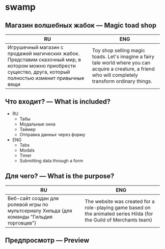 # swamp

## Магазин волшебных жабок — Magic toad shop
| RU | ENG |
| --------- | --------- |
| Игрушечный магазин с продажей магических жабок. Представим сказочный мир, в котором можно приобрести существо, друга, который полностью изменит привычные вещи | Toy shop selling magic toads. Let's imagine a fairy tale world where you can acquire a creature, a friend who will completely transform ordinary things. |

## Что входит? — What is included?
* RU
  * Табы
  * Модальные окна
  * Таймер
  * Отправка данных через форму
* ENG
  * Tabs
  * Modals
  * Timer
  * Submitting data through a form

## Для чего? — What is the purpose?
| RU | ENG |
| --------- | --------- |
| Веб-сайт создан для ролевой игры по мультсериалу Хильда (для команды "Гильдия торговцев") | The website was created for a role-playing game based on the animated series Hilda (for the Guild of Merchants team) |

## Предпросмотр — Preview